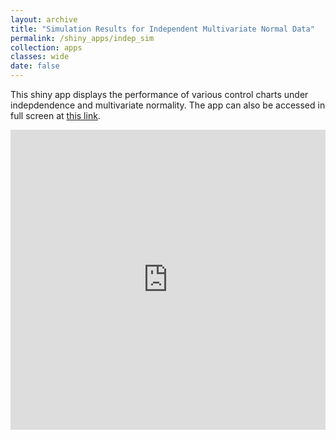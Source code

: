 ```yaml
---
layout: archive
title: "Simulation Results for Independent Multivariate Normal Data"
permalink: /shiny_apps/indep_sim
collection: apps
classes: wide
date: false
---
```


This shiny app displays the performance of various control charts under indepdendence and multivariate normality. The app can also be accessed in full screen at [this link](https://taylor-grimm.shinyapps.io/indep_shiny/).

<embed src="https://taylor-grimm.shinyapps.io/indep_shiny/" style="width:100%; height: 50vw;">
